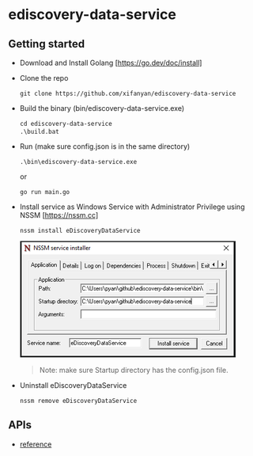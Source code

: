 # ediscovery-data-service

## Getting started

- Download and Install Golang [https://go.dev/doc/install]
- Clone the repo

    ```Command Prompt
    git clone https://github.com/xifanyan/ediscovery-data-service
    ```

- Build the binary (bin/ediscovery-data-service.exe)

    ```Command Prompt
    cd ediscovery-data-service
    .\build.bat
    ```

- Run (make sure config.json is in the same directory)

    ```Command Prompt
    .\bin\ediscovery-data-service.exe
    ```

    or

    ```Command Prompt
    go run main.go
    ```

- Install service as Windows Service with Administrator Privilege using NSSM [https://nssm.cc]

    ```Command Prompt (Administrator Privilege)
    nssm install eDiscoveryDataService
    ```

    ![alt text](nssm_config.png?raw=true "NSSM Configuration")
    > Note: make sure Startup directory has the config.json file.

- Uninstall eDiscoveryDataService

    ```Command Prompt (Administrator Privilege)
    nssm remove eDiscoveryDataService
    ```

## APIs

- [reference](api.http)
